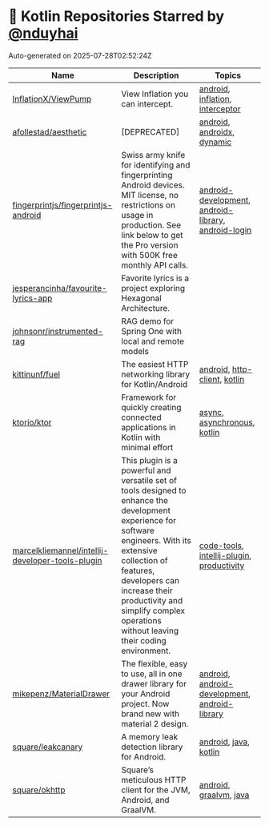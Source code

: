 # 🌟 Kotlin Repositories Starred by [@nduyhai](https://github.com/nduyhai)

Auto-generated on 2025-07-28T02:52:24Z

| Name | Description | Topics |
|------|-------------|-------|
| [InflationX/ViewPump](https://github.com/InflationX/ViewPump) | View Inflation you can intercept. | [android](https://github.com/topics/android), [inflation](https://github.com/topics/inflation), [interceptor](https://github.com/topics/interceptor) |
| [afollestad/aesthetic](https://github.com/afollestad/aesthetic) | [DEPRECATED] | [android](https://github.com/topics/android), [androidx](https://github.com/topics/androidx), [dynamic](https://github.com/topics/dynamic) |
| [fingerprintjs/fingerprintjs-android](https://github.com/fingerprintjs/fingerprintjs-android) | Swiss army knife for identifying and fingerprinting Android devices. MIT license, no restrictions on usage in production. See link below to get the Pro version with 500K free monthly API calls. | [android-development](https://github.com/topics/android-development), [android-library](https://github.com/topics/android-library), [android-login](https://github.com/topics/android-login) |
| [jesperancinha/favourite-lyrics-app](https://github.com/jesperancinha/favourite-lyrics-app) | Favorite lyrics is a project exploring Hexagonal Architecture. |  |
| [johnsonr/instrumented-rag](https://github.com/johnsonr/instrumented-rag) | RAG demo for Spring One with local and remote models |  |
| [kittinunf/fuel](https://github.com/kittinunf/fuel) | The easiest HTTP networking library for Kotlin/Android | [android](https://github.com/topics/android), [http-client](https://github.com/topics/http-client), [kotlin](https://github.com/topics/kotlin) |
| [ktorio/ktor](https://github.com/ktorio/ktor) | Framework for quickly creating connected applications in Kotlin with minimal effort | [async](https://github.com/topics/async), [asynchronous](https://github.com/topics/asynchronous), [kotlin](https://github.com/topics/kotlin) |
| [marcelkliemannel/intellij-developer-tools-plugin](https://github.com/marcelkliemannel/intellij-developer-tools-plugin) | This plugin is a powerful and versatile set of tools designed to enhance the development experience for software engineers. With its extensive collection of features, developers can increase their productivity and simplify complex operations without leaving their coding environment. | [code-tools](https://github.com/topics/code-tools), [intellij-plugin](https://github.com/topics/intellij-plugin), [productivity](https://github.com/topics/productivity) |
| [mikepenz/MaterialDrawer](https://github.com/mikepenz/MaterialDrawer) | The flexible, easy to use, all in one drawer library for your Android project. Now brand new with material 2 design. | [android](https://github.com/topics/android), [android-development](https://github.com/topics/android-development), [android-library](https://github.com/topics/android-library) |
| [square/leakcanary](https://github.com/square/leakcanary) | A memory leak detection library for Android. | [android](https://github.com/topics/android), [java](https://github.com/topics/java), [kotlin](https://github.com/topics/kotlin) |
| [square/okhttp](https://github.com/square/okhttp) | Square’s meticulous HTTP client for the JVM, Android, and GraalVM. | [android](https://github.com/topics/android), [graalvm](https://github.com/topics/graalvm), [java](https://github.com/topics/java) |
